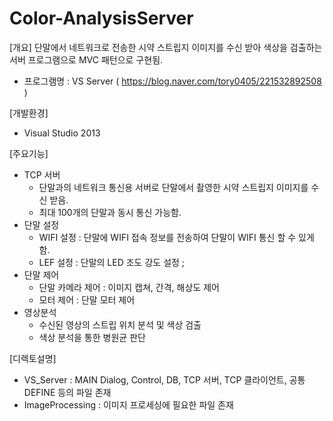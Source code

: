 # Color-AnalysisServer

[개요]
단말에서 네트워크로 전송한 시약 스트립지 이미지를 수신 받아 색상을 검출하는 서버 프로그램으로 MVC 패턴으로 구현됨. 

- 프로그램명 : VS Server ( https://blog.naver.com/tory0405/221532892508 )

[개발환경]
- Visual Studio 2013

[주요기능]
- TCP 서버
  - 단말과의 네트워크 통신용 서버로 단말에서 촬영한 시약 스트립지 이미지를 수신 받음.  
  - 최대 100개의 단말과 동시 통신 가능함. 
- 단말 설정
  - WIFI 설정 : 단말에 WIFI 접속 정보를 전송하여 단말이 WIFI 통신 할 수 있게 함. 
  - LEF 설정  : 단말의 LED 조도 강도 설정 ;
- 단말 제어
  - 단말 카메라 제어 : 이미지 캡쳐, 간격, 해상도 제어
  - 모터 제어        : 단말 모터 제어
- 영상분석
  - 수신된 영상의 스트립 위치 분석 및 색상 검출
  - 색상 분석을 통한 병원균 판단 

[디렉토설명]
- VS_Server        : MAIN Dialog, Control, DB, TCP 서버, TCP 클라이언트, 공통 DEFINE 등의 파일 존재 
- ImageProcessing : 이미지 프로세싱에 필요한 파일 존재 
